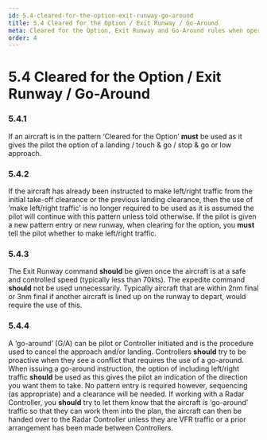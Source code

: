 ```yaml
---
id: 5.4-cleared-for-the-option-exit-runway-go-around
title: 5.4 Cleared for the Option / Exit Runway / Go-Around
meta: Cleared for the Option, Exit Runway and Go-Around rules when operating a tower facility within Infinite Flight.
order: 4
---
```


# 5.4  Cleared for the Option / Exit Runway / Go-Around

 

### 5.4.1    

If an aircraft is in the pattern ‘Cleared for the Option’ **must** be used as it gives the pilot the option of a landing / touch & go / stop & go or low approach.



### 5.4.2    

If the aircraft has already been instructed to make left/right traffic from the initial take-off clearance or the previous landing clearance, then the use of ‘make left/right traffic’ is no longer required to be used as it is assumed the pilot will continue with this pattern unless told otherwise. If the pilot is given a new pattern entry or new runway, when clearing for the option, you **must** tell the pilot whether to make left/right traffic.



### 5.4.3    

The Exit Runway command **should** be given once the aircraft is at a safe and controlled speed (typically less than 70kts). The expedite command **should** not be used unnecessarily. Typically aircraft that are within 2nm final or 3nm final if another aircraft is lined up on the runway to depart, would require the use of this.



### 5.4.4    

A ‘go-around’ (G/A) can be pilot or Controller initiated and is the procedure used to cancel the approach and/or landing. Controllers **should** try to be proactive when they see a conflict that requires the use of a go-around. When issuing a go-around instruction, the option of including left/right traffic **should** be used as this gives the pilot an indication of the direction you want them to take. No pattern entry is required however, sequencing (as appropriate) and a clearance will be needed. If working with a Radar Controller, you **should** try to let them know that the aircraft is ‘go-around’ traffic so that they can work them into the plan, the aircraft can then be handed over to the Radar Controller unless they are VFR traffic or a prior arrangement has been made between Controllers.

 